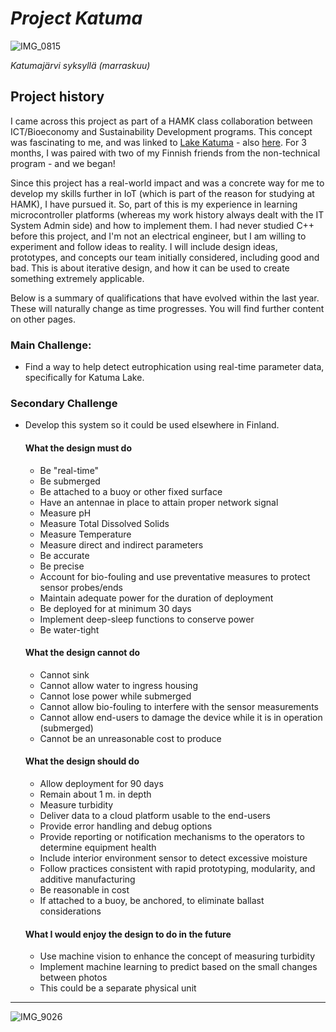 # ***Project Katuma***


![IMG_0815](https://github.com/user-attachments/assets/472342f3-6e41-4d11-b8a9-c19fa0a832b9)

*Katumajärvi syksyllä (marraskuu)*




## Project history

I came across this project as part of a HAMK class collaboration between ICT/Bioeconomy and Sustainability Development programs. This concept was fascinating to me, 
and was linked to [Lake Katuma](https://katumajarvi.fi/jarvibarometri-uusi-digitaalinen-palvelu-katumajarvelle/) - also [here](https://www.jarviwiki.fi/wiki/Katumaj%C3%A4rvi_(35.236.1.001)/Katumaj%C3%A4rvi-info).
For 3 months, I was paired with two of my Finnish friends from the non-technical program - and we began!

Since this project has a real-world impact and was a concrete way for me to develop my skills further in IoT (which is part of the reason for studying at HAMK), I have pursued it. So, part of this is my experience in 
learning microcontroller platforms (whereas my work history always dealt with the IT System Admin side) and how to implement them. I had never studied C++ before this project, and I'm not an electrical engineer, but I am willing
to experiment and follow ideas to reality. I will include design ideas, prototypes, and concepts our team initially considered, including good and bad. This is about iterative design, and how it can be used to create something extremely applicable.

Below is a summary of qualifications that have evolved within the last year. These will naturally change as time progresses. You will find further content on other pages.


### Main Challenge:
- Find a way to help detect eutrophication using real-time parameter data, specifically for Katuma Lake.

### Secondary Challenge
- Develop this system so it could be used elsewhere in Finland.

  #### What the design must do

  - Be "real-time"
  - Be submerged
  - Be attached to a buoy or other fixed surface
  - Have an antennae in place to attain proper network signal
  - Measure pH
  - Measure Total Dissolved Solids
  - Measure Temperature
  - Measure direct and indirect parameters
  - Be accurate
  - Be precise
  - Account for bio-fouling and use preventative measures to protect sensor probes/ends
  - Maintain adequate power for the duration of deployment
  - Be deployed for at minimum 30 days
  - Implement deep-sleep functions to conserve power
  - Be water-tight

  #### What the design cannot do
  
  - Cannot sink
  - Cannot allow water to ingress housing
  - Cannot lose power while submerged
  - Cannot allow bio-fouling to interfere with the sensor measurements
  - Cannot allow end-users to damage the device while it is in operation (submerged)
  - Cannot be an unreasonable cost to produce

  #### What the design should do

  - Allow deployment for 90 days
  - Remain about 1 m. in depth
  - Measure turbidity
  - Deliver data to a cloud platform usable to the end-users
  - Provide error handling and debug options
  - Provide reporting or notification mechanisms to the operators to determine equipment health
  - Include interior environment sensor to detect excessive moisture
  - Follow practices consistent with rapid prototyping, modularity, and additive manufacturing
  - Be reasonable in cost
  - If attached to a buoy, be anchored, to eliminate ballast considerations

  #### What I would enjoy the design to do in the future

  - Use machine vision to enhance the concept of measuring turbidity
  - Implement machine learning to predict based on the small changes between photos
  - This could be a separate physical unit

--------------------------------------------------------------------------------------------
![IMG_9026](https://github.com/user-attachments/assets/60e6362b-5982-4703-bb23-79ff29d4b4cb)
